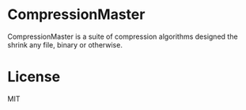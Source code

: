 # CompressionMaster
CompressionMaster is a suite of compression algorithms designed the shrink any file, binary or otherwise.

# License
MIT
